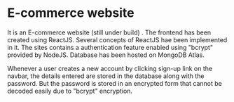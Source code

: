 # E-commerce website
It is an E-commerce website (still under build) . The frontend has been created using ReactJS.
Several concepts of ReactJS hae been implemented in it.
The sites contains a authentication feature enabled using "bcrypt" provided by NodeJS.
Database has been hosted on MongoDB Atlas.


Whenever a user creates a new account by clicking sign-up link on the navbar, the details entered are stored in the database along with the password.
But the password is stored in an encrypted form that cannot be decoded easily due to "bcrypt" encryption.
